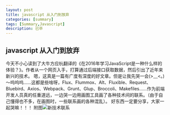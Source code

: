 ```yaml
---
layout: post
title: javascript 从入门到放弃
categories: [summary]
tags: [Summary,Javascript]
description: 已卒
---
```





## javascript 从入门到放弃

今天不小心读到了大牛方应杭翻译的《在2016年学习JavaScript是一种什么样的体验？》。作者从一个网页入手，打算通过后端接口获取数据，然后引出了近年来新兴的技术。
嗯，这真是一篇有广度有深度的好文章。但是让我先哭一会(>﹏<。)～呜呜呜……这都是些啥呀，Flux、Flummox、Alt、Fluxible、Request、Bluebird、Axios、Webpack、Grunt、Glup、Broccoli、Makefiles......作为前端开发人员真的任重道远，一边哭一边用画图工具画了各种技术间的联系。（由于自己懂得也不多，在画图时，一些联系画的各种混乱）。
好东西一定要分享，大家一起哭嘛！！！
附图![新技术联系][1]


  [1]: http://od6qpmkyu.bkt.clouddn.com/wuhongshan/mk/react.jpg